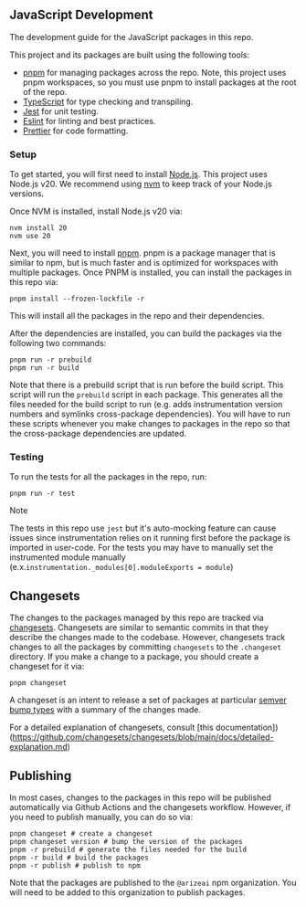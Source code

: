 ## JavaScript Development

The development guide for the JavaScript packages in this repo.

This project and its packages are built using the following tools:

- [pnpm](https://pnpm.io/) for managing packages across the repo. Note, this project uses pnpm workspaces, so you must use pnpm to install packages at the root of the repo.
- [TypeScript](https://www.typescriptlang.org/) for type checking and transpiling.
- [Jest](https://jestjs.io/) for unit testing.
- [Eslint](https://eslint.org/) for linting and best practices.
- [Prettier](https://prettier.io/) for code formatting.

### Setup

To get started, you will first need to install [Node.js](https://nodejs.org/en/). This project uses Node.js v20. We recommend using [nvm](https://github.com/nvm-sh/nvm?tab=readme-ov-file#installing-and-updating) to keep track of your Node.js versions.

Once NVM is installed, install Node.js v20 via:

```shell
nvm install 20
nvm use 20
```

Next, you will need to install [pnpm](https://pnpm.io/installation). pnpm is a package manager that is similar to npm, but is much faster and is optimized for workspaces with multiple packages. Once PNPM is installed, you can install the packages in this repo via:

```shell
pnpm install --frozen-lockfile -r
```

This will install all the packages in the repo and their dependencies.

After the dependencies are installed, you can build the packages via the following two commands:

```shell
pnpm run -r prebuild
pnpm run -r build
```

Note that there is a prebuild script that is run before the build script. This script will run the `prebuild` script in each package. This generates all the files needed for the build script to run (e.g. adds instrumentation version numbers and symlinks cross-package dependencies). You will have to run these scripts whenever you make changes to packages in the repo so that the cross-package dependencies are updated.

### Testing

To run the tests for all the packages in the repo, run:

```shell
pnpm run -r test
```

> [!NOTE]
> The tests in this repo use `jest` but it's auto-mocking feature can cause issues since instrumentation relies on it running first before the package is imported in user-code. For the tests you may have to manually set the instrumented module manually (e.x.`instrumentation._modules[0].moduleExports = module`)

## Changesets

The changes to the packages managed by this repo are tracked via [changesets](https://pnpm.io/using-changesets). Changesets are similar to semantic commits in that they describe the changes made to the codebase. However, changesets track changes to all the packages by committing `changesets` to the `.changeset` directory. If you make a change to a package, you should create a changeset for it via:

```shell
pnpm changeset
```

A changeset is an intent to release a set of packages at particular [semver bump types](https://semver.org/) with a summary of the changes made.

For a detailed explanation of changesets, consult [this documentation])(https://github.com/changesets/changesets/blob/main/docs/detailed-explanation.md)

## Publishing

In most cases, changes to the packages in this repo will be published automatically via Github Actions and the changesets workflow. However, if you need to publish manually, you can do so via:

```shell
pnpm changeset # create a changeset
pnpm changeset version # bump the version of the packages
pnpm -r prebuild # generate the files needed for the build
pnpm -r build # build the packages
pnpm -r publish # publish to npm
```

Note that the packages are published to the `@arizeai` npm organization. You will need to be added to this organization to publish packages.
